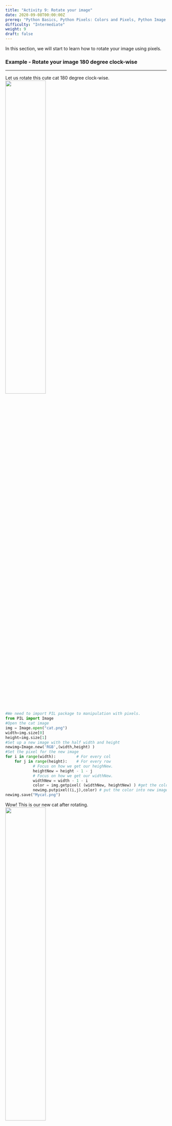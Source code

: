 ```yaml
---
title: "Activity 9: Rotate your image"
date: 2020-09-08T00:00:00Z
prereq: "Python Basics, Python Pixels: Colors and Pixels, Python Image manipulation: Open an image"
difficulty: "Intermediate"
weight: 9
draft: false
---
```


In this section, we will start to learn how to rotate your image using pixels.

### Example - Rotate your image 180 degree clock-wise
<hr/>

Let us rotate this cute cat 180 degree clock-wise.
<img src="../../media/cat.png" width=50%>

```python
#We need to import PIL package to manipulation with pixels.
from PIL import Image
#Open the cat image
img = Image.open("cat.png")
width=img.size[0]
height=img.size[1]
#Set up a new image with the half width and height
newimg=Image.new('RGB',(width,height) )
#Set the pixel for the new image
for i in range(width):         # For every col
    for j in range(height):    # For every row
            # Focus on how we get our heighNew.
            heightNew = height - 1 - j
            # Focus on how we get our widthNew.
            widthNew = width - 1 - i
            color = img.getpixel( (widthNew, heightNew) ) #get the color from original image
            newimg.putpixel((i,j),color) # put the color into new image
newimg.save("Mycat.png")
```
Wow! This is our new cat after rotating.
<img src="../../media/catrot.png" width=50%>
<hr/>

{{% notice note %}}

Pay attention to how we get our heightNew and widthNew. Think about them carefully and try to visualize them.
<br/>
For example, try to apply them on the following 4x4 letter group:

<img src="../../media/table.png" width=15%>

Then rotate it 180 degree clock-wise and compare it with the previous output. Are they the same?
{{% /notice %}}
<hr/>

### Challenge - Rotate your cat 90 degree counter-clock-wise
<hr/>

It's now your turn to rotate your cat 90 degree counter-clock-wise! Exciting！
<iframe height="600px" width="100%" src="https://repl.it/@nuevofoundation/Python-Pixel-Activity9?lite=true" scrolling="no" frameborder="no" allowtransparency="true" allowfullscreen="true" sandbox="allow-forms allow-pointer-lock allow-popups allow-same-origin allow-scripts allow-modals"></iframe>
<br/><br/>
